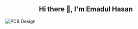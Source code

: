 <h2 align="center"> Hi there 👋, I'm Emadul Hasan</h2>


![PCB Design](https://user-images.githubusercontent.com/56286558/213849072-786209d2-3e42-4d0a-87f0-510f917fa71e.gif)



